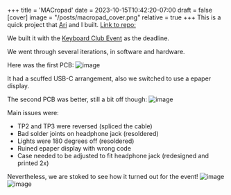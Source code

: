 +++
title = 'MACropad'
date = 2023-10-15T10:42:20-07:00
draft = false
[cover]
    image = "/posts/macropad_cover.png"
    relative = true
+++
This is a quick project that [Ari](https://github.com/AriYoung00) and I built. [Link to repo:](https://github.com/abenstirling/macropad)

We built it with the [Keyboard Club Event](https://kbd.news/meetup/UCSD-Keebs-Nightmare-Before-Keebs-Meet-122.html) as the deadline. 

We went through several iterations, in software and hardware. 

Here was the first PCB: 
![image](/posts/macropad_1.png)

It had a scuffed USB-C arrangement, also we switched to use a epaper display. 

The second PCB was better, still a bit off though: 
![image](/posts/macropad_2.png)


Main issues were: 
- TP2 and TP3 were reversed (spliced the cable)
- Bad solder joints on headphone jack (resoldered)
- Lights were 180 degrees off (resoldered)
- Ruined epaper display with wrong code 
- Case needed to be adjusted to fit headphone jack (redesigned and printed 2x)

Nevertheless, we are stoked to see how it turned out for the event! 
![image](/posts/macropad_3.png)
![image](/posts/macropad_4.png)



